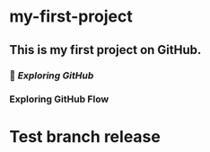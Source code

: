 # my-first-project
## This is my first project on GitHub. 
### :rocket: *Exploring GitHub*
### **Exploring GitHub Flow**
# Test branch release
